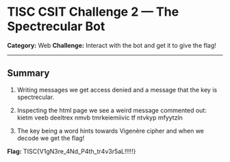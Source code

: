 # TISC CSIT Challenge 2 — The Spectrecular Bot

**Category:** Web 
**Challenge:** Interact with the bot and get it to give the flag! 

---

## Summary

1. Writing messages we get access denied and a message that the key is spectrecular.

2. Inspecting the html page we see a weird message commented out: kietm veeb deeltrex nmvb tmrkeiemiivic tf ntvkyp mfyytzln

3. The key being a word hints towards Vigenère cipher and when we decode we get the flag!

**Flag:** 
TISC{V1gN3re_4Nd_P4th_tr4v3r5aL!!!!!}

